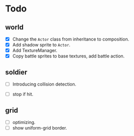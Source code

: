 # Todo

## world
- [x] Change the `Actor` class from inheritance to composition.
- [x] Add shadow sprite to `Actor`.
- [x] Add TextureManager.
- [x] Copy battle sprites to base textures, add battle action.

## soldier
- [ ] Introducing collision detection.
- [ ] stop if hit.


## grid
- [ ] optimizing.
- [ ] show uniform-grid border.